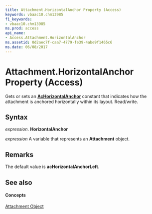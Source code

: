 ```yaml
---
title: Attachment.HorizontalAnchor Property (Access)
keywords: vbaac10.chm13985
f1_keywords:
- vbaac10.chm13985
ms.prod: access
api_name:
- Access.Attachment.HorizontalAnchor
ms.assetid: 0d2aec7f-caa7-4779-fe39-4abe9f1465c6
ms.date: 06/08/2017
---
```



# Attachment.HorizontalAnchor Property (Access)

Gets or sets an **[AcHorizontalAnchor](achorizontalanchor-enumeration-access.md)** constant that indicates how the attachment is anchored horizontally within its layout. Read/write.


## Syntax

 _expression_. **HorizontalAnchor**

 _expression_ A variable that represents an **Attachment** object.


## Remarks

The default value is **acHorizontalAnchorLeft**.


## See also


#### Concepts


[Attachment Object](attachment-object-access.md)

